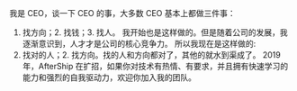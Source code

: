 
我是 CEO，谈一下 CEO 的事，大多数 CEO 基本上都做三件事：
1. 找方向；2. 找钱；3. 找人。
我开始也是这样做的。但是随着公司的发展，我逐渐意识到，人才才是公司的核心竞争力。
所以我现在是这样做的:
1. 找对的人；2. 找方向。找的人和方向都对了，其他的就水到渠成了。
2019 年，AfterShip 在扩招，如果你对技术有热情、有要求，并且拥有快速学习的能力和强烈的自我驱动力，欢迎你加入我的团队。
